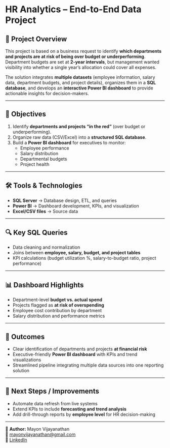 # HR Analytics – End-to-End Data Project  

## 📌 Project Overview  
This project is based on a business request to identify **which departments and projects are at risk of being over budget or underperforming**. Department budgets are set at **2-year intervals**, but management wanted visibility into whether a single year’s allocation could cover all expenses.  

The solution integrates **multiple datasets** (employee information, salary data, department budgets, and project details), organizes them in a **SQL database**, and develops an **interactive Power BI dashboard** to provide actionable insights for decision-makers.  

---

## 🎯 Objectives  
1. Identify **departments and projects “in the red”** (over budget or underperforming).  
2. Organize raw data (CSV/Excel) into a **structured SQL database**.  
3. Build a **Power BI dashboard** for executives to monitor:  
   - Employee performance  
   - Salary distribution  
   - Departmental budgets  
   - Project health  

---

## 🛠️ Tools & Technologies  
- **SQL Server** → Database design, ETL, and queries  
- **Power BI** → Dashboard development, KPIs, and visualization  
- **Excel/CSV files** → Source data  

---

## 🔍 Key SQL Queries  
- Data cleaning and normalization  
- Joins between **employee, salary, budget, and project tables**  
- KPI calculations (budget utilization %, salary-to-budget ratio, project performance)  

---

## 📊 Dashboard Highlights  
- Department-level **budget vs. actual spend**  
- Projects flagged as **at risk of overspending**  
- Employee cost contribution by department  
- Salary distribution and performance metrics  

---

## 🚀 Outcomes  
- Clear identification of departments and projects **at financial risk**  
- Executive-friendly **Power BI dashboard** with KPIs and trend visualizations  
- Streamlined pipeline integrating multiple data sources into one reporting solution  

---

## 📌 Next Steps / Improvements  
- Automate data refresh from live systems  
- Extend KPIs to include **forecasting and trend analysis**  
- Add drill-through reports by **employee level** for HR decision-making  

---

👤 **Author:** Mayon Vijayanathan  
📧 mayonvijayanathan@gmail.com  
🔗 [LinkedIn](https://www.linkedin.com/in/mayon-vijayanathan-b52391291/)  

